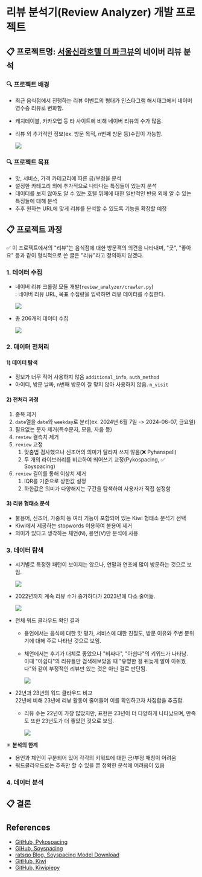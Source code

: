 # 리뷰 분석기(Review Analyzer) 개발 프로젝트

## 📋 프로젝트명: [서울신라호텔 더 파크뷰](https://pcmap.place.naver.com/restaurant/13166754/review/visitor)의 네이버 리뷰 분석

### 🔍 프로젝트 배경

* 최근 음식점에서 진행하는 리뷰 이벤트의 형태가 인스타그램 해시태그에서 네이버 영수증 리뷰로 변화함.
* 캐치테이블, 카카오맵 등 타 사이트에 비해 네이버 리뷰의 수가 많음.
* 리뷰 외 추가적인 정보(ex. 방문 목적, n번째 방문 등)수집이 가능함.

    ![](https://imgur.com/AqHDcXA.png)
    
### 🔍 프로젝트 목표

* 맛, 서비스, 가격 카테고리에 따른 긍/부정을 분석
* 설정한 카테고리 외에 추가적으로 나타나는 특징들이 있는지 분석
* 데이터를 보지 않아도 알 수 있는 호텔 뷔페에 대한 일반적인 반응 외에 알 수 있는 특징들에 대해 분석
* 추후 원하는 URL에 맞게 리뷰를 분석할 수 있도록 기능을 확장할 예정

## 📋 프로젝트 과정

✅ 이 프로젝트에서의 "리뷰"는 음식점에 대한 방문객의 의견을 나타내며, "굿", "좋아요" 등과 같이 형식적으로 쓴 글은 "리뷰"라고 정의하지 않겠다.

### 1. 데이터 수집

* 네이버 리뷰 크롤링 모듈 개발(`review_analyzer/crawler.py`)<br>
    : 네이버 리뷰 URL, 목표 수집량을 입력하면 리뷰 데이터를 수집한다. 

    ![](https://imgur.com/2yboKO0.png)

* 총 206개의 데이터 수집 

    ![](https://imgur.com/7uyxkam.png)


### 2. 데이터 전처리

#### 1)  데이터 탐색

- 정보가 너무 적어 사용하지 않음 `additional_info`, `auth_method`
- 아이디, 방문 날짜, n번째 방문이 잘 맞지 않아 사용하지 않음. `n_visit` 

#### 2) 전처리 과정

1. 중복 제거
2. `date`열을 `date`와 `weekday`로 분리(ex. 2024년 6월 7일 -> 2024-06-07, 금요일)
3. 필요없는 문자 제거(특수문자, 모음, 자음 등)
4. `review` 결측치 제거
5. `review` 교정
    1) 맞춤법 검사했으나 신조어의 의미가 달라져 쓰지 않음(❌ Pyhanspell)
    2) 두 개의 라이브러리를 비교하여 띄어쓰기 교정(Pykospacing, ✅ Soyspacing)
6. `review` 길이를 통해 이상치 제거
    1) IQR를 기준으로 상한값 설정
    2) 하한값은 의미가 다양해지는 구간을 탐색하여 사용자가 직접 설정함

#### 3) 리뷰 형태소 분석

* 불용어, 신조어, 가중치 등 여러 기능이 포함되어 있는 Kiwi 형태소 분석기 선택
* Kiwi에서 제공하는 stopwords 이용하여 불용어 제거
* 의미가 있다고 생각하는 체언(N), 용언(V)만 분석에 사용

### 3. 데이터 탐색 

* 시기별로 특정한 패턴이 보이지는 않으나, 연말과 연초에 많이 방문하는 것으로 보임.

    ![](https://imgur.com/a1cIkFU.png)

* 2022년까지 계속 리뷰 수가 증가하다가 2023년에 다소 줄어듦.

    ![](https://imgur.com/FDKv0RT.png)

* 전체 워드 클라우드 확인 결과
    * 용언에서는 음식에 대한 맛 평가, 서비스에 대한 친절도, 방문 이유와 주변 분위기에 대해 주로 나타난 것으로 보임.
    * 체언에서는 후기가 대체로 좋았으나 "비싸다", "아쉽다"의 키워드가 나타남. <br>
    이때 "아쉽다"의 리뷰들만 검색해보았을 때 "유명한 걸 뒤늦게 알아 아쉬웠다"와 같이 부정적인 리뷰만 있는 것은 아닌 걸로 판단됨.

        ![](https://imgur.com/PPkcJD2.png)

* 22년과 23년의 워드 클라우드 비교<br>
    22년에 비해 23년에 리뷰 활동이 줄어들어 이를 확인하고자 차집합을 추출함.

    * 리뷰 수는 22년이 가장 많았지만, 표현은 23년이 더 다양하게 나타났으며, 만족도 또한 23년도가 더 좋았던 것으로 보임.

        ![](https://imgur.com/iro3pbx.png)

✳ **분석의 한계**

* 용언과 체언이 구분되어 있어 각각의 키워드에 대한 긍/부정 매칭이 어려움
* 워드클라우드로는 추측만 할 수 있을 뿐 정확한 분석에 어려움이 있음

### 4. 데이터 분석

## 📋 결론

## References 

* [GitHub, Pykospacing](https://github.com/haven-jeon/PyKoSpacing)
* [GiHub, Soyspacing](https://github.com/lovit/soyspacing?tab=readme-ov-file)
* [ratsgo Blog, Soyspacing Model Download](https://ratsgo.github.io/embedding/downloaddata.html)
* [GitHub, Kiwi](https://github.com/bab2min/Kiwi)
* [GitHub, Kiwipiepy](https://github.com/bab2min/kiwipiepy)






